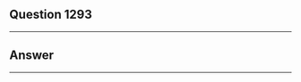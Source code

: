 Question 1293
------------------------

------------------------
Answer
------------------------

------------------------